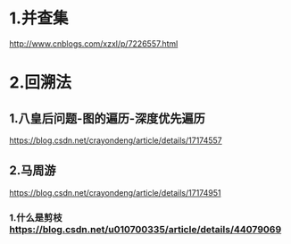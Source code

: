 # 1.并查集
  http://www.cnblogs.com/xzxl/p/7226557.html
# 2.回溯法
## 1.八皇后问题-图的遍历-深度优先遍历
   https://blog.csdn.net/crayondeng/article/details/17174557
## 2.马周游
   https://blog.csdn.net/crayondeng/article/details/17174951  
### 1.什么是剪枝 https://blog.csdn.net/u010700335/article/details/44079069
